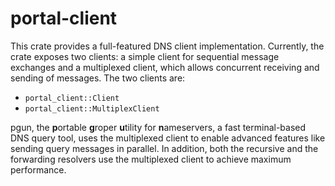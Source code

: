 # portal-client

This crate provides a full-featured DNS client implementation. Currently, the crate exposes two clients: a simple client
for sequential message exchanges and a multiplexed client, which allows concurrent receiving and sending of messages.
The two clients are:

- `portal_client::Client`
- `portal_client::MultiplexClient`

pgun, the **p**ortable **g**roper **u**tility for **n**ameservers, a fast terminal-based DNS query tool, uses the
multiplexed client to enable advanced features like sending query messages in parallel. In addition, both the recursive
and the forwarding resolvers use the multiplexed client to achieve maximum performance.